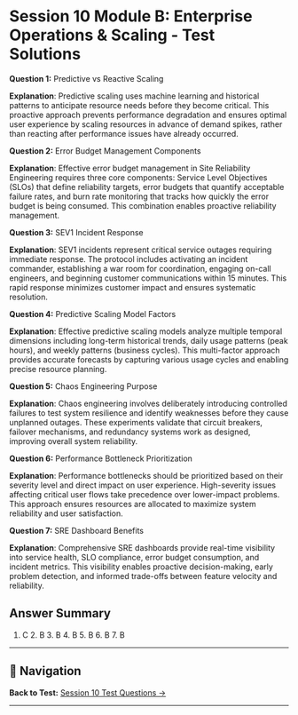 # Session 10 Module B: Enterprise Operations & Scaling - Test Solutions

**Question 1:** Predictive vs Reactive Scaling  

**Explanation**: Predictive scaling uses machine learning and historical patterns to anticipate resource needs before they become critical. This proactive approach prevents performance degradation and ensures optimal user experience by scaling resources in advance of demand spikes, rather than reacting after performance issues have already occurred.

**Question 2:** Error Budget Management Components  

**Explanation**: Effective error budget management in Site Reliability Engineering requires three core components: Service Level Objectives (SLOs) that define reliability targets, error budgets that quantify acceptable failure rates, and burn rate monitoring that tracks how quickly the error budget is being consumed. This combination enables proactive reliability management.

**Question 3:** SEV1 Incident Response  

**Explanation**: SEV1 incidents represent critical service outages requiring immediate response. The protocol includes activating an incident commander, establishing a war room for coordination, engaging on-call engineers, and beginning customer communications within 15 minutes. This rapid response minimizes customer impact and ensures systematic resolution.

**Question 4:** Predictive Scaling Model Factors  

**Explanation**: Effective predictive scaling models analyze multiple temporal dimensions including long-term historical trends, daily usage patterns (peak hours), and weekly patterns (business cycles). This multi-factor approach provides accurate forecasts by capturing various usage cycles and enabling precise resource planning.

**Question 5:** Chaos Engineering Purpose  

**Explanation**: Chaos engineering involves deliberately introducing controlled failures to test system resilience and identify weaknesses before they cause unplanned outages. These experiments validate that circuit breakers, failover mechanisms, and redundancy systems work as designed, improving overall system reliability.

**Question 6:** Performance Bottleneck Prioritization  

**Explanation**: Performance bottlenecks should be prioritized based on their severity level and direct impact on user experience. High-severity issues affecting critical user flows take precedence over lower-impact problems. This approach ensures resources are allocated to maximize system reliability and user satisfaction.

**Question 7:** SRE Dashboard Benefits  

**Explanation**: Comprehensive SRE dashboards provide real-time visibility into service health, SLO compliance, error budget consumption, and incident metrics. This visibility enables proactive decision-making, early problem detection, and informed trade-offs between feature velocity and reliability.

## Answer Summary

1. C  2. B  3. B  4. B  5. B  6. B  7. B

---

## 🧭 Navigation

**Back to Test:** [Session 10 Test Questions →](Session10_*.md#multiple-choice-test)

---
